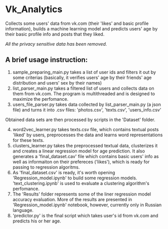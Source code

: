 # Vk_Analytics
Collects some users' data from vk.com (their 'likes' and basic profile information), builds a machine learning model and predicts users' age by their basic profile info and posts that they liked.

<i>All the privacy sensitive data has been removed.</i>

<h2>A brief usage instruction:</h2>

1) sample_preparing_main.py takes a list of user ids and filters it out by some criterias (basically, it verifies users' age by their friends' age distribution and users' sex by their names)
2) list_parser_main.py takes a filtered list of users and collects data on them from vk.com. The program is multithreaded and is designed to maximize the perfomance.
3) users_file_parser.py takes data collected by list_parser_main.py (a json file) and turns it into .csv files: 'photos.csv', 'texts.csv', 'users_info.csv'

Obtained data sets are then processed by scripts in the 'Dataset' folder.

4) word2vec_learner.py takes texts.csv file, which contains textual posts 'liked' by users, preprocesses the data and learns word representations for these texts.
5) clusters_learner.py takes the preprocessed textual data, clusterizes it and creates a linear regression model for age prediction. It also generates a 'final_dataset.cav' file which contains basic users' info as well as informaiton on their prefereces ('likes'), which is ready for passing to regression algoritms.
6) As 'final_dataset.csv' is ready, it's worth opening 'Regression_model.ipynb' to build some regression models. 'text_clustering.ipynb' is used to evaluate a clustering algorithm's perfomance. 
7) The 'Results' folder represents some of the liner regression model accuracy evaluation. More of the results are presented in 'Regression_model.ipynb' notebook, however, currently only in Russian language. 
8) 'predictor.py' is the final script which takes user's id from vk.com and predicts his or her age.   
